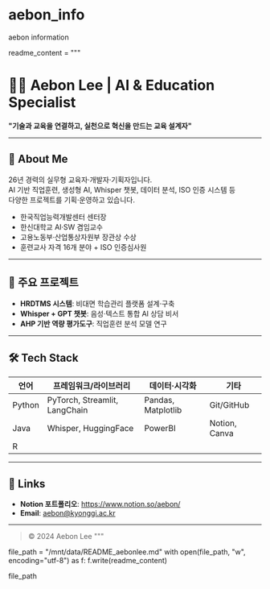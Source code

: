 # aebon_info
aebon information


readme_content = """
# 👩‍💻 Aebon Lee | AI & Education Specialist

**"기술과 교육을 연결하고, 실천으로 혁신을 만드는 교육 설계자"**

---

## 🧩 About Me

26년 경력의 실무형 교육자·개발자·기획자입니다.  
AI 기반 직업훈련, 생성형 AI, Whisper 챗봇, 데이터 분석, ISO 인증 시스템 등  
다양한 프로젝트를 기획·운영하고 있습니다.

- 한국직업능력개발센터 센터장  
- 한신대학교 AI·SW 겸임교수  
- 고용노동부·산업통상자원부 장관상 수상  
- 훈련교사 자격 16개 분야 + ISO 인증심사원

---

## 📌 주요 프로젝트

- **HRDTMS 시스템**: 비대면 학습관리 플랫폼 설계·구축  
- **Whisper + GPT 챗봇**: 음성·텍스트 통합 AI 상담 비서  
- **AHP 기반 역량 평가도구**: 직업훈련 분석 모델 연구

---

## 🛠️ Tech Stack

| 언어 | 프레임워크/라이브러리 | 데이터·시각화 | 기타 |
|------|---------------------|---------------|------|
| Python | PyTorch, Streamlit, LangChain | Pandas, Matplotlib | Git/GitHub |
| Java | Whisper, HuggingFace | PowerBI | Notion, Canva |
| R |  |  |  |

---

## 🔗 Links

- **Notion 포트폴리오**: <https://www.notion.so/aebon/>  
- **Email**: aebon@kyonggi.ac.kr  

---

> © 2024 Aebon Lee
"""

file_path = "/mnt/data/README_aebonlee.md"
with open(file_path, "w", encoding="utf-8") as f:
    f.write(readme_content)

file_path

